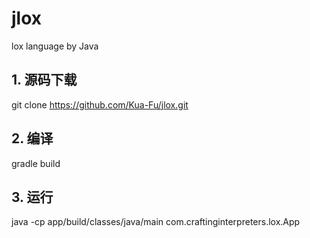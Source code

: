 # jlox
lox language by Java


## 1. 源码下载
git clone https://github.com/Kua-Fu/jlox.git

## 2. 编译
gradle build

## 3. 运行
java -cp app/build/classes/java/main com.craftinginterpreters.lox.App 
